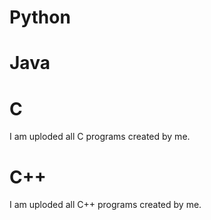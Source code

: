 # Python


# Java


# C
I am uploded all C programs created by me.

# C++
I am uploded all C++ programs created by me.
